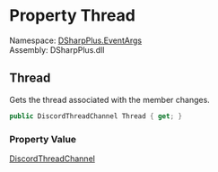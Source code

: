 # Property Thread

Namespace: [DSharpPlus.EventArgs](DSharpPlus.EventArgs.md)  
Assembly: DSharpPlus.dll

## <a id="DSharpPlus_EventArgs_ThreadMembersUpdateEventArgs_Thread"></a>Thread

Gets the thread associated with the member changes.

```csharp
public DiscordThreadChannel Thread { get; }
```

### Property Value

[DiscordThreadChannel](DSharpPlus.Entities.DiscordThreadChannel.md)

